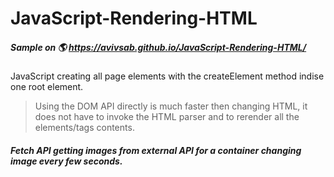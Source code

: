 # JavaScript-Rendering-HTML

##### Sample on :earth_americas: https://avivsab.github.io/JavaScript-Rendering-HTML/ 

JavaScript creating all page elements with the createElement method
indise one root element.



>Using the DOM API directly is much faster then changing HTML, 
>it does not have to invoke the HTML parser 
>and to rerender all the elements/tags contents.


##### Fetch API getting images from external API for a container changing image every few seconds.


